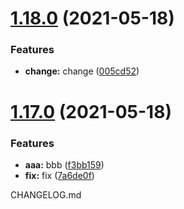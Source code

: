 # [1.18.0](https://github.com/SpikeVlg/sem_ver_test/compare/v1.17.0...v1.18.0) (2021-05-18)


### Features

* **change:** change ([005cd52](https://github.com/SpikeVlg/sem_ver_test/commit/005cd52ae7dcc24691aeec2b20acbd0883569293))

# [1.17.0](https://github.com/SpikeVlg/sem_ver_test/compare/v1.16.0...v1.17.0) (2021-05-18)


### Features

* **aaa:** bbb ([f3bb159](https://github.com/SpikeVlg/sem_ver_test/commit/f3bb15931ad839c0d830a039f77a4a42a8bb7671))
* **fix:** fix ([7a6de0f](https://github.com/SpikeVlg/sem_ver_test/commit/7a6de0f0848070f81c8352d43f301c1291056f98))

CHANGELOG.md
